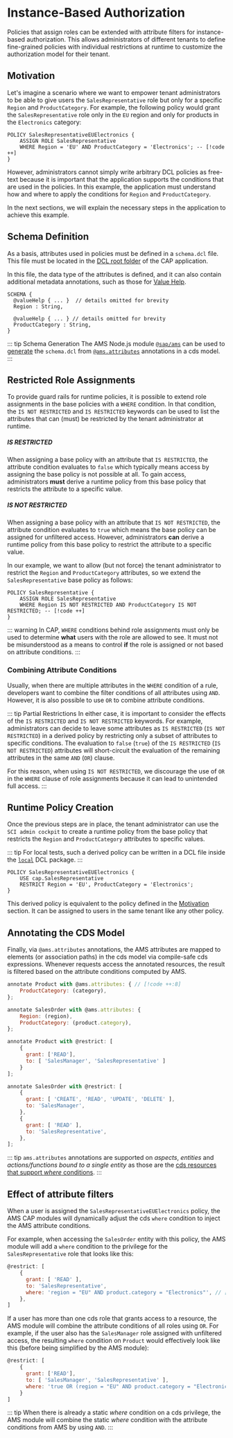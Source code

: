 # Instance-Based Authorization

Policies that assign roles can be extended with attribute filters for instance-based authorization. This allows administrators of different tenants to define fine-grained policies with individual restrictions at runtime to customize the authorization model for their tenant.

## Motivation

Let's imagine a scenario where we want to empower tenant administrators to be able to give users the `SalesRepresentative` role but only for a specific `Region` and `ProductCategory`.
For example, the following policy would grant the `SalesRepresentative` role only in the `EU` region and only for products in the `Electronics` category:

```dcl
POLICY SalesRepresentativeEUElectronics {
    ASSIGN ROLE SalesRepresentative 
    WHERE Region = 'EU' AND ProductCategory = 'Electronics'; -- [!code ++]
}
```

However, administrators cannot simply write arbitrary DCL policies as free-text because it is important that the application supports the conditions that are used in the policies. In this example, the application must understand how and where to apply the conditions for `Region` and `ProductCategory`.

In the next sections, we will explain the necessary steps in the application to achieve this example.

## Schema Definition

As a basis, attributes used in policies must be defined in a `schema.dcl` file. This file must be located in the [DCL root folder](/CAP/Basics#dcl-root-folder) of the CAP application.

In this file, the data type of the attributes is defined, and it can also contain additional metadata annotations, such as those for [Value Help](/Authorization/ValueHelp).

```dcl
SCHEMA {
  @valueHelp { ... }  // details omitted for brevity
  Region : String,
  
  @valueHelp { ... } // details omitted for brevity
  ProductCategory : String,
}
```

::: tip Schema Generation
The AMS Node.js module [`@sap/ams`](https://www.npmjs.com/package/@sap/ams) can be used to [generate](/CAP/cds-Plugin#base-policy-generation) the `schema.dcl` from [`@ams.attributes`](#annotating-the-cds-model) annotations in a cds model.
:::


## Restricted Role Assignments

To provide guard rails for runtime policies, it is possible to extend role assignments in the base policies with a `WHERE` condition. In that condition, the `IS NOT RESTRICTED` and `IS RESTRICTED` keywords can be used to list the attributes that can (must) be restricted by the tenant administrator at runtime.

##### IS RESTRICTED
When assigning a base policy with an attribute that `IS RESTRICTED`, the attribute condition evaluates to `false` which typically means access by assigning the base policy is not possible at all. To gain access, administrators **must** derive a runtime policy from this base policy that restricts the attribute to a specific value.

##### IS NOT RESTRICTED
When assigning a base policy with an attribute that `IS NOT RESTRICTED`, the attribute condition evaluates to `true` which means the base policy can be assigned for unfiltered access. However, administrators **can** derive a runtime policy from this base policy to restrict the attribute to a specific value.

In our example, we want to allow (but not force) the tenant administrator to restrict the `Region` and `ProductCategory` attributes, so we extend the `SalesRepresentative` base policy as follows:

```dcl
POLICY SalesRepresentative {
    ASSIGN ROLE SalesRepresentative
    WHERE Region IS NOT RESTRICTED AND ProductCategory IS NOT RESTRICTED; -- [!code ++]
}
```

::: warning
In CAP, `WHERE` conditions behind role assignments must only be used to determine **what** users with the role are allowed to see. It must not be misunderstood as a means to control **if** the role is assigned or not based on attribute conditions.
:::

### Combining Attribute Conditions
Usually, when there are multiple attributes in the `WHERE` condition of a rule, developers want to combine the filter conditions of all attributes using `AND`. However, it is also possible to use `OR` to combine attribute conditions.

::: tip Partial Restrictions
In either case, it is important to consider the effects of the `IS RESTRICTED` and `IS NOT RESTRICTED` keywords. For example, administrators can decide to leave some attributes as `IS RESTRICTED` (`IS NOT RESTRICTED`) in a derived policy by restricting only a subset of attributes to specific conditions. The evaluation to `false` (`true`) of the `IS RESTRICTED` (`IS NOT RESTRICTED`) attributes will short-circuit the evaluation of the remaining attributes in the same `AND` (`OR`) clause.

For this reason, when using `IS NOT RESTRICTED`, we discourage the use of `OR` in the `WHERE` clause of role assignments because it can lead to unintended full access.
:::

## Runtime Policy Creation

Once the previous steps are in place, the tenant administrator can use the `SCI admin cockpit` to create a runtime policy from the base policy that restricts the `Region` and `ProductCategory` attributes to specific values.

::: tip
For local tests, such a derived policy can be written in a DCL file inside the [`local`](/Authorization/Testing#test-policies) DCL package.
:::

```dcl
POLICY SalesRepresentativeEUElectronics {
    USE cap.SalesRepresentative
    RESTRICT Region = 'EU', ProductCategory = 'Electronics';
}
```

This derived policy is equivalent to the policy defined in the [Motivation](#motivation) section. It can be assigned to users in the same tenant like any other policy.

## Annotating the CDS Model

Finally, via `@ams.attributes` annotations, the AMS attributes are mapped to elements (or association paths) in the cds model via compile-safe cds expressions. Whenever requests access the annotated resources, the result is filtered based on the attribute conditions computed by AMS.

```js
annotate Product with @ams.attributes: { // [!code ++:8]
    ProductCategory: (category),
};

annotate SalesOrder with @ams.attributes: {
    Region: (region),
    ProductCategory: (product.category),
};

annotate Product with @restrict: [
    {
      grant: ['READ'],
      to: [ 'SalesManager', 'SalesRepresentative' ]
    }
];

annotate SalesOrder with @restrict: [
    {
      grant: [ 'CREATE', 'READ', 'UPDATE', 'DELETE' ],
      to: 'SalesManager',
    },
    {
      grant: [ 'READ' ],
      to: 'SalesRepresentative',
    },
];
```

::: tip
`ams.attributes` annotations are supported on *aspects*, *entities* and *actions/functions bound to a single entity* as those are the [cds resources that support *where* conditions](https://cap.cloud.sap/docs/guides/security/authorization#supported-combinations-with-cds-resources).
:::

## Effect of attribute filters

When a user is assigned the `SalesRepresentativeEUElectronics` policy, the AMS CAP modules will dynamically adjust the cds `where` condition to inject the AMS attribute conditions.

For example, when accessing the `SalesOrder` entity with this policy, the AMS module will add a `where` condition to the privilege for the `SalesRepresentative` role that looks like this:

```js
@restrict: [
    {
      grant: [ 'READ' ],
      to: 'SalesRepresentative',
      where: 'region = "EU" AND product.category = "Electronics"', // [!code ++]
    },
]
```

If a user has more than one cds role that grants access to a resource, the AMS module will combine the attribute conditions of all roles using `OR`. For example, if the user also has the `SalesManager` role assigned with unfiltered access, the resulting `where` condition on `Product` would effectively look like this (before being simplified by the AMS module):

```js
@restrict: [
    {
      grant: ['READ'],
      to: [ 'SalesManager', 'SalesRepresentative' ],
      where: 'true OR (region = "EU" AND product.category = "Electronics")', // [!code ++]
    }
]
```

::: tip
When there is already a static *where* condition on a cds privilege, the AMS module will combine the static *where* condition with the attribute conditions from AMS by using `AND`.
:::